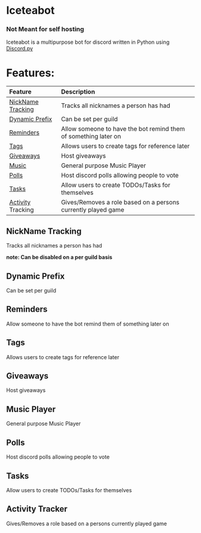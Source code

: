 # Iceteabot

### Not Meant for self hosting


Iceteabot is a multipurpose bot for discord written in Python using [Discord.py](https://github.com/Rapptz/discord.py/)


# Features:

| Feature                                 | Description                                                     |
|:----------------------------------------|:----------------------------------------------------------------|
| [NickName Tracking](#NickName-Tracking) | Tracks all nicknames a person has had                           |
| [Dynamic Prefix](#Dynamic-Prefix)       | Can be set per guild                                            |
| [Reminders](#Reminders)                 | Allow someone to have the bot remind them of something later on |
| [Tags](#Tags)                           | Allows users to create tags for reference later                 |
| [Giveaways](#Giveaways)                 | Host giveaways                                                  |
| [Music](#Music)                         | General purpose Music Player                                    |
| [Polls](#Polls)                         | Host discord polls allowing people to vote                      |
| [Tasks](#Tasks)                         | Allow users to create TODOs/Tasks for themselves                |
| [Activity](#Activity-Tracker) Tracking  | Gives/Removes a role based on a persons currently played game   |

## NickName Tracking

Tracks all nicknames a person has had

**note: Can be disabled on a per guild basis**


## Dynamic Prefix

Can be set per guild


## Reminders

Allow someone to have the bot remind them of something later on

## Tags

Allows users to create tags for reference later

## Giveaways

Host giveaways 

## Music Player

General purpose Music Player


## Polls

Host discord polls allowing people to vote

## Tasks

Allow users to create TODOs/Tasks for themselves

## Activity Tracker

Gives/Removes a role based on a persons currently played game